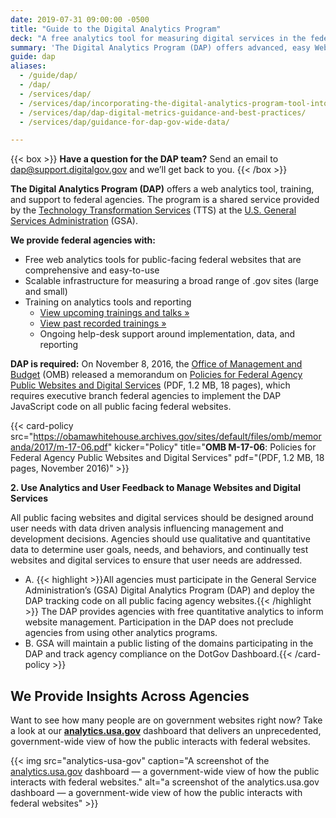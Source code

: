 ```yaml
---
date: 2019-07-31 09:00:00 -0500
title: "Guide to the Digital Analytics Program"
deck: "A free analytics tool for measuring digital services in the federal government"
summary: 'The Digital Analytics Program (DAP) offers advanced, easy Web analytics to federal agencies.'
guide: dap
aliases:
  - /guide/dap/
  - /dap/
  - /services/dap/
  - /services/dap/incorporating-the-digital-analytics-program-tool-into-your-agencys-metric-program/
  - /services/dap/dap-digital-metrics-guidance-and-best-practices/
  - /services/dap/guidance-for-dap-gov-wide-data/

---
```

{{< box >}}
**Have a question for the DAP team?** Send an email to [dap@support.digitalgov.gov](mailto:dap@support.digitalgov.gov) and we’ll get back to you.
{{< /box >}}

**The Digital Analytics Program (DAP)** offers a web analytics tool, training, and support to federal agencies. The program is a shared service provided by the [Technology Transformation Services](http://www.gsa.gov/tts) (TTS) at the [U.S. General Services Administration](https://www.gsa.gov) (GSA).

**We provide federal agencies with:**

- Free web analytics tools for public-facing federal websites that are comprehensive and easy-to-use
- Scalable infrastructure for measuring a broad range of .gov sites (large and small)
- Training on analytics tools and reporting
    - [View upcoming trainings and talks »](https://digital.gov/events/) 
    - [View past recorded trainings »](https://www.youtube.com/playlist?list=PLd9b-GuOJ3nEz1NYl66orgVZIu17laKba) 
    - Ongoing help-desk support around implementation, data, and reporting


**DAP is required:** 
On November 8, 2016, the [Office of Management and Budget](https://www.whitehouse.gov/omb/) (OMB) released a memorandum on [Policies for Federal Agency Public Websites and Digital Services](https://www.whitehouse.gov/sites/whitehouse.gov/files/omb/memoranda/2017/m-17-06.pdf) (PDF, 1.2 MB, 18 pages), which requires executive branch federal agencies to implement the DAP JavaScript code on all public facing federal websites. 

{{< card-policy src="https://obamawhitehouse.archives.gov/sites/default/files/omb/memoranda/2017/m-17-06.pdf" kicker="Policy" title="**OMB M-17-06**: Policies for Federal Agency Public Websites and Digital Services" pdf="(PDF, 1.2 MB, 18 pages, November 2016)" >}}

**2. Use Analytics and User Feedback to Manage Websites and Digital Services**

All public facing websites and digital services should be designed around user needs with data driven analysis influencing management and development decisions. Agencies should use qualitative and quantitative data to determine user goals, needs, and behaviors, and continually test websites and digital services to ensure that user needs are addressed.

- A. {{< highlight >}}All agencies must participate in the General Service Administration’s (GSA) Digital Analytics Program (DAP) and deploy the DAP tracking code on all public facing agency websites.{{< /highlight >}} The DAP provides agencies with free quantitative analytics to inform website management. Participation in the DAP does not preclude agencies from using other analytics programs.
- B. GSA will maintain a public listing of the domains participating in the DAP and track agency compliance on the DotGov Dashboard.{{< /card-policy >}}

## We Provide Insights Across Agencies

Want to see how many people are on government websites right now? Take a look at our [**analytics.usa.gov**](https://analytics.usa.gov/?=dg) dashboard that delivers an unprecedented, government-wide view of how the public interacts with federal websites.

{{< img src="analytics-usa-gov" caption="A screenshot of the [analytics.usa.gov](https://analytics.usa.gov?=dg) dashboard — a government-wide view of how the public interacts with federal websites." alt="a screenshot of the analytics.usa.gov dashboard — a government-wide view of how the public interacts with federal websites" >}}
